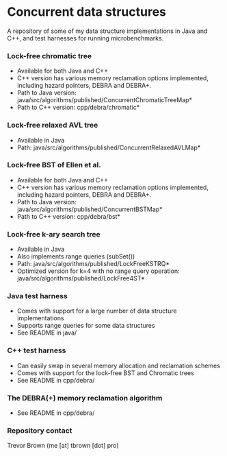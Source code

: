 # Concurrent data structures #

A repository of some of my data structure implementations in Java and C++, and test harnesses for running microbenchmarks.

### Lock-free chromatic tree ###

* Available for both Java and C++
* C++ version has various memory reclamation options implemented, including hazard pointers, DEBRA and DEBRA+. 
* Path to Java version: java/src/algorithms/published/ConcurrentChromaticTreeMap*
* Path to C++ version: cpp/debra/chromatic*

### Lock-free relaxed AVL tree ###

* Available in Java
* Path: java/src/algorithms/published/ConcurrentRelaxedAVLMap*

### Lock-free BST of Ellen et al. ###

* Available for both Java and C++
* C++ version has various memory reclamation options implemented, including hazard pointers, DEBRA and DEBRA+. 
* Path to Java version: java/src/algorithms/published/ConcurrentBSTMap*
* Path to C++ version: cpp/debra/bst*

### Lock-free k-ary search tree ###

* Available in Java
* Also implements range queries (subSet())
* Path: java/src/algorithms/published/LockFreeKSTRQ*
* Optimized version for k=4 with no range query operation: java/src/algorithms/published/LockFree4ST*

### Java test harness ###

* Comes with support for a large number of data structure implementations
* Supports range queries for some data structures
* See README in java/

### C++ test harness ###

* Can easily swap in several memory allocation and reclamation schemes
* Comes with support for the lock-free BST and Chromatic trees
* See README in cpp/debra/

### The DEBRA(+) memory reclamation algorithm ###

* See README in cpp/debra/

### Repository contact ###

Trevor Brown (me [at] tbrown [dot] pro)